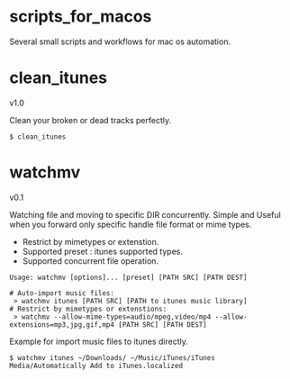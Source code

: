 # scripts_for_macos
Several small scripts and workflows for mac os automation.

clean_itunes
======
v1.0

Clean your broken or dead tracks perfectly.

```
$ clean_itunes
```

watchmv 
======
v0.1

Watching file and moving to specific DIR concurrently. Simple and Useful when you forward only specific handle file format or mime types.

- Restrict by mimetypes or extenstion.
- Supported preset : itunes supported types.
- Supported concurrent file operation.

```
Usage: watchmv [options]... [preset] [PATH SRC] [PATH DEST]

# Auto-import music files:
 > watchmv itunes [PATH SRC] [PATH to itunes music library]
# Restrict by mimetypes or extenstions:
 > watchmv --allow-mime-types=audio/mpeg,video/mp4 --allow-extensions=mp3,jpg,gif,mp4 [PATH SRC] [PATH DEST]
 ```
Example for import music files to itunes directly.
```
$ watchmv itunes ~/Downloads/ ~/Music/iTunes/iTunes Media/Automatically Add to iTunes.localized
```
